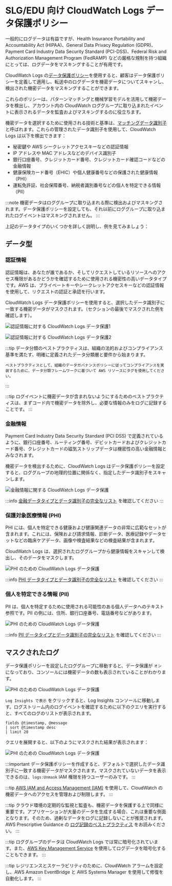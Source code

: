 # SLG/EDU 向け CloudWatch Logs データ保護ポリシー

一般的にログデータは有益ですが、Health Insurance Portability and Accountability Act (HIPAA)、General Data Privacy Regulation (GDPR)、Payment Card Industry Data Security Standard (PCI-DSS)、Federal Risk and Authorization Management Program (FedRAMP) などの厳格な規制を持つ組織にとっては、ログデータをマスキングすることが有用です。

CloudWatch Logs の[データ保護ポリシー](https://docs.aws.amazon.com/ja_jp/AmazonCloudWatch/latest/logs/cloudwatch-logs-data-protection-policies.html)を使用すると、顧客はデータ保護ポリシーを定義して適用し、転送中のログデータを機密データについてスキャンし、検出された機密データをマスキングすることができます。

これらのポリシーは、パターンマッチングと機械学習モデルを活用して機密データを検出し、アカウント内の CloudWatch ロググループに取り込まれたイベントに表示されるデータを監査およびマスキングするのに役立ちます。

機密データを選択するために使用される技術と基準は、[マッチングデータ識別子](https://docs.aws.amazon.com/ja_jp/AmazonCloudWatch/latest/logs/cloudwatch-logs-data-protection-policies.html)と呼ばれます。これらの管理されたデータ識別子を使用して、CloudWatch Logs は以下を検出できます：

- 秘密鍵や AWS シークレットアクセスキーなどの認証情報
- IP アドレスや MAC アドレスなどのデバイス識別子
- 銀行口座番号、クレジットカード番号、クレジットカード確認コードなどの金融情報
- 健康保険カード番号（EHIC）や個人健康番号などの保護された健康情報（PHI）
- 運転免許証、社会保障番号、納税者識別番号などの個人を特定できる情報（PII）

:::note
    機密データはロググループに取り込まれる際に検出およびマスキングされます。データ保護ポリシーを設定しても、それ以前にロググループに取り込まれたログイベントはマスキングされません。
:::

上記のデータタイプのいくつかを詳しく説明し、例を見てみましょう：




## データ型




### 認証情報

認証情報は、あなたが誰であるか、そしてリクエストしているリソースへのアクセス権限があるかどうかを確認するために使用される機密性の高いデータタイプです。AWS は、プライベートキーやシークレットアクセスキーなどの認証情報を使用して、リクエストの認証と承認を行います。

CloudWatch Logs データ保護ポリシーを使用すると、選択したデータ識別子に一致する機密データがマスクされます。（セクションの最後でマスクされた例を確認します）。

![認証情報に対する CloudWatch Logs データ保護1](../../../images/cwl-dp-credentials.png)


![認証情報に対する CloudWatch Logs データ保護2](../../../images/cwl-dp-cred-sensitive.png)



:::tip
    データ分類のベストプラクティスは、組織の法的およびコンプライアンス基準を満たす、明確に定義されたデータ分類層と要件から始まります。

    ベストプラクティスとして、組織のデータガバナンスポリシーに従ってコンプライアンスを実装するために、データ分類フレームワークに基づいて AWS リソースにタグを使用してください。
:::

:::tip
    ログイベントに機密データが含まれないようにするためのベストプラクティスは、まずコード内で機密データを除外し、必要な情報のみをログに記録することです。
:::





### 金融情報

Payment Card Industry Data Security Standard (PCI DSS) で定義されているように、銀行口座番号、ルーティング番号、デビットカードおよびクレジットカード番号、クレジットカードの磁気ストリップデータは機密性の高い金融情報とみなされます。

機密データを検出するために、CloudWatch Logs はデータ保護ポリシーを設定すると、ロググループの地理的位置に関係なく、指定したデータ識別子をスキャンします。

![金融情報に関する CloudWatch Logs データ保護](../../../images/cwl-dp-fin-info.png)

:::info
    [金融データタイプとデータ識別子の完全なリスト](https://docs.aws.amazon.com/ja_jp/AmazonCloudWatch/latest/logs/protect-sensitive-log-data-types-financial.html) を確認してください
:::



### 保護対象医療情報 (PHI)

PHI には、個人を特定できる健康および健康関連データの非常に広範なセットが含まれます。これには、保険および請求情報、診断データ、医療記録やデータセットなどの臨床ケアデータ、画像や検査結果などの検査結果が含まれます。

CloudWatch Logs は、選択されたロググループから健康情報をスキャンして検出し、そのデータをマスクします。

![PHI のための CloudWatch Logs データ保護](../../../images/cwl-dp-phi.png)

:::info
    [PHI データタイプとデータ識別子の完全なリスト](https://docs.aws.amazon.com/ja_jp/AmazonCloudWatch/latest/logs/protect-sensitive-log-data-types-health.html) を確認してください
:::



### 個人を特定できる情報 (PII)

PII は、個人を特定するために使用される可能性のある個人データへのテキスト参照です。PII の例には、住所、銀行口座番号、電話番号などがあります。

![PHI のための CloudWatch Logs データ保護](../../../images/cwl-dp-pii.png)

:::info
    [PII データタイプとデータ識別子の完全なリスト](https://docs.aws.amazon.com/ja_jp/AmazonCloudWatch/latest/logs/protect-sensitive-log-data-types-pii.html) を確認してください
:::



## マスクされたログ

データ保護ポリシーを設定したロググループに移動すると、データ保護が `オン` になっており、コンソールには機密データの数も表示されていることがわかります。

![PHI のための CloudWatch Logs データ保護](../../../images/cwl-dp-loggroup.png)

`Log Insights で表示` をクリックすると、Log Insights コンソールに移動します。ログストリーム内のログイベントを確認するために以下のクエリを実行すると、すべてのログのリストが表示されます。

```
fields @timestamp, @message
| sort @timestamp desc
| limit 20
```

クエリを展開すると、以下のようにマスクされた結果が表示されます：

![PHI のための CloudWatch Logs データ保護](../../../images/cwl-dp-masked.png)

:::important
    データ保護ポリシーを作成すると、デフォルトで選択したデータ識別子に一致する機密データがマスクされます。マスクされていないデータを表示できるのは、`logs:Unmask` IAM 権限を持つユーザーのみです。
:::

:::tip
    [AWS IAM and Access Management (IAM)](https://docs.aws.amazon.com/ja_jp/AmazonCloudWatch/latest/monitoring/auth-and-access-control-cw.html) を使用して、CloudWatch の機密データへのアクセスを管理および制限します。
:::

:::tip
    クラウド環境の定期的な監視と監査も、機密データを保護する上で同様に重要です。アプリケーションが大量のデータを生成する場合、これは重要な側面となります。そのため、過剰なデータをログに記録しないことが推奨されます。AWS Prescriptive Guidance の [ログ記録のベストプラクティス](https://docs.aws.amazon.com/ja_jp/prescriptive-guidance/latest/logging-monitoring-for-application-owners/logging-best-practices.html) をお読みください。
:::

:::tip
    ロググループのデータは CloudWatch Logs では常に暗号化されています。また、[AWS Key Management Service](https://docs.aws.amazon.com/ja_jp/AmazonCloudWatch/latest/logs/encrypt-log-data-kms.html) を使用してログデータを暗号化することもできます。
:::

:::tip
    レジリエンスとスケーラビリティのために、CloudWatch アラームを設定し、AWS Amazon EventBridge と AWS Systems Manager を使用して修復を自動化します。
:::


[^1]: 開始するには、AWS ブログの [Amazon CloudWatch Logs で機密データを保護する](https://aws.amazon.com/jp/blogs/news/protect-sensitive-data-with-amazon-cloudwatch-logs/) をご覧ください。
